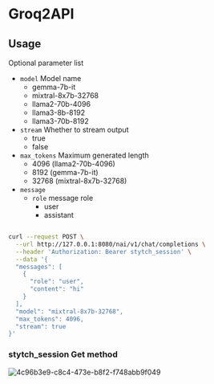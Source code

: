 # Groq2API

## Usage

Optional parameter list

- `model` Model name
  - gemma-7b-it
  - mixtral-8x7b-32768
  - llama2-70b-4096
  - llama3-8b-8192
  - llama3-70b-8192
- `stream` Whether to stream output
  - true
  - false
- `max_tokens` Maximum generated length
  - 4096 (llama2-70b-4096) 
  - 8192 (gemma-7b-it)
  - 32768 (mixtral-8x7b-32768)
- `message`
  - `role` message role
    - user
    - assistant
```bash

curl --request POST \
  --url http://127.0.0.1:8080/nai/v1/chat/completions \
  --header 'Authorization: Bearer stytch_session' \
  --data '{
  "messages": [
    {
      "role": "user",
      "content": "hi"
    }
  ],
  "model": "mixtral-8x7b-32768",
  "max_tokens": 4096,
  "stream": true
}'

```

### stytch_session Get method
![4c96b3e9-c8c4-473e-b8f2-f748abb9f049](https://github.com/Niansuh/Groq2API/assets/139365289/245786bb-6fe4-40ff-842a-bf705a7374f8)
